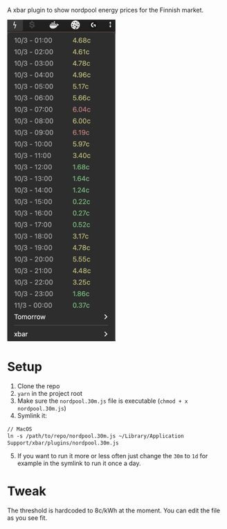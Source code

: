 A xbar plugin to show nordpool energy prices for the Finnish market.

![Screenshot](/screenshot.png "Screenshot")

# Setup

1. Clone the repo
2. `yarn` in the project root
3. Make sure the `nordpool.30m.js` file is executable (`chmod + x nordpool.30m.js`)
4. Symlink it:

```
// MacOS
ln -s /path/to/repo/nordpool.30m.js ~/Library/Application Support/xbar/plugins/nordpool.30m.js
```

5. If you want to run it more or less often just change the `30m` to `1d` for example in the symlink to run it once a day.

# Tweak

The threshold is hardcoded to 8c/kWh at the moment. You can edit the file as you see fit.
